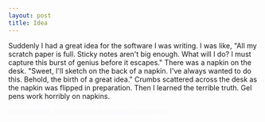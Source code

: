 ```yaml
---
layout: post
title: Idea
---
```

 
Suddenly I had a great idea for the software I was writing. I was like, "All my scratch paper is full. Sticky notes aren't big enough. What will I do? I must capture this burst of genius before it escapes." There was a napkin on the desk. "Sweet, I'll sketch on the back of a napkin. I've always wanted to do this. Behold, the birth of a great idea." Crumbs scattered across the desk as the napkin was flipped in preparation. Then I learned the terrible truth. Gel pens work horribly on napkins.

<span style="color: #f8f8ff;">An hour later, I realized what a stupid idea it was.</span>
